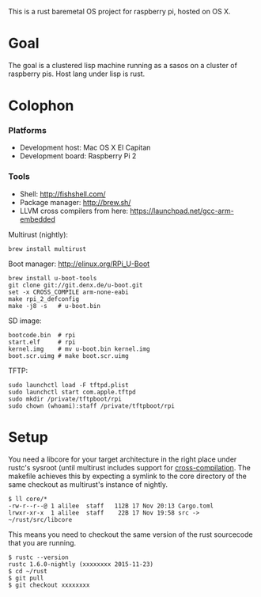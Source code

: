 This is a rust baremetal OS project for raspberry pi, hosted on OS X.

# Goal

The goal is a clustered lisp machine running as a sasos on a cluster of raspberry pis. Host lang under lisp is rust.

# Colophon

### Platforms

* Development host: Mac OS X El Capitan
* Development board: Raspberry Pi 2

### Tools

* Shell: http://fishshell.com/
* Package manager: http://brew.sh/
* LLVM cross compilers from here: https://launchpad.net/gcc-arm-embedded

Multirust (nightly): 

    brew install multirust

Boot manager: http://elinux.org/RPi_U-Boot

    brew install u-boot-tools
    git clone git://git.denx.de/u-boot.git
    set -x CROSS_COMPILE arm-none-eabi
    make rpi_2_defconfig
    make -j8 -s   # u-boot.bin

SD image:

    bootcode.bin  # rpi
    start.elf     # rpi
    kernel.img    # mv u-boot.bin kernel.img
    boot.scr.uimg # make boot.scr.uimg

TFTP:

    sudo launchctl load -F tftpd.plist
    sudo launchctl start com.apple.tftpd
    sudo mkdir /private/tftpboot/rpi
    sudo chown (whoami):staff /private/tftpboot/rpi

# Setup

You need a libcore for your target architecture in the right place under rustc's sysroot (until multirust includes support for [cross-compilation](https://github.com/brson/multirust/pull/112). The makefile achieves this by expecting a symlink to the core directory of the same checkout as multirust's instance of nightly.     

    $ ll core/*
    -rw-r--r--@ 1 alilee  staff   112B 17 Nov 20:13 Cargo.toml
    lrwxr-xr-x  1 alilee  staff    22B 17 Nov 19:58 src -> ~/rust/src/libcore

This means you need to checkout the same version of the rust sourcecode that you are running.

    $ rustc --version
    rustc 1.6.0-nightly (xxxxxxxx 2015-11-23)
    $ cd ~/rust
    $ git pull
    $ git checkout xxxxxxxx
    